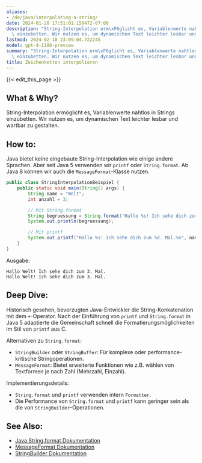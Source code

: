 ```yaml
---
aliases:
- /de/java/interpolating-a-string/
date: 2024-01-20 17:51:01.158472-07:00
description: "String-Interpolation erm\xF6glicht es, Variablenwerte nahtlos in Strings\
  \ einzubetten. Wir nutzen es, um dynamischen Text leichter lesbar und wartbar zu\u2026"
lastmod: 2024-02-18 23:09:04.722245
model: gpt-4-1106-preview
summary: "String-Interpolation erm\xF6glicht es, Variablenwerte nahtlos in Strings\
  \ einzubetten. Wir nutzen es, um dynamischen Text leichter lesbar und wartbar zu\u2026"
title: Zeichenketten interpolieren
---
```


{{< edit_this_page >}}

## What & Why?
String-Interpolation ermöglicht es, Variablenwerte nahtlos in Strings einzubetten. Wir nutzen es, um dynamischen Text leichter lesbar und wartbar zu gestalten.

## How to:
Java bietet keine eingebaute String-Interpolation wie einige andere Sprachen. Aber seit Java 5 verwenden wir `printf` oder `String.format`. Ab Java 8 können wir auch die `MessageFormat`-Klasse nutzen.

```java
public class StringInterpolationBeispiel {
    public static void main(String[] args) {
        String name = "Welt";
        int anzahl = 3;

        // Mit String.format
        String begruessung = String.format("Hallo %s! Ich sehe dich zum %d. Mal.", name, anzahl);
        System.out.println(begruessung);

        // Mit printf
        System.out.printf("Hallo %s! Ich sehe dich zum %d. Mal.%n", name, anzahl);
    }
}
```

Ausgabe:
```
Hallo Welt! Ich sehe dich zum 3. Mal.
Hallo Welt! Ich sehe dich zum 3. Mal.
```

## Deep Dive:
Historisch gesehen, bevorzugten Java-Entwickler die String-Konkatenation mit dem `+`-Operator. Nach der Einführung von `printf` und `String.format` in Java 5 adaptierte die Gemeinschaft schnell die Formatierungsmöglichkeiten im Stil von `printf` aus C.

Alternativen zu `String.format`:
- `StringBuilder` oder `StringBuffer`: Für komplexe oder performance-kritische Stringoperationen.
- `MessageFormat`: Bietet erweiterte Funktionen wie z.B. wählen von Textformen je nach Zahl (Mehrzahl, Einzahl).

Implementierungsdetails:
- `String.format` und `printf` verwenden intern `Formatter`.
- Die Performance von `String.format` und `printf` kann geringer sein als die von `StringBuilder`-Operationen.

## See Also:
- [Java String.format Dokumentation](https://docs.oracle.com/javase/8/docs/api/java/lang/String.html#format-java.lang.String-java.lang.Object...-)
- [MessageFormat Dokumentation](https://docs.oracle.com/javase/8/docs/api/java/text/MessageFormat.html)
- [StringBuilder Dokumentation](https://docs.oracle.com/javase/8/docs/api/java/lang/StringBuilder.html)
